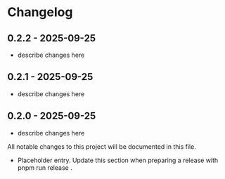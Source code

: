 # Changelog

## 0.2.2 - 2025-09-25

- describe changes here

## 0.2.1 - 2025-09-25

- describe changes here

## 0.2.0 - 2025-09-25

- describe changes here

All notable changes to this project will be documented in this file.

- Placeholder entry. Update this section when preparing a release with pnpm run release <bump>.
